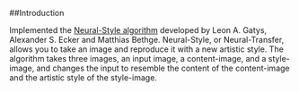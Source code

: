 ##Introduction

Implemented the [Neural-Style algorithm](https://arxiv.org/abs/1508.06576) developed by Leon A. Gatys, Alexander S. Ecker and Matthias Bethge. 
Neural-Style, or Neural-Transfer, allows you to take an image and reproduce it with a new artistic style. The algorithm 
takes three images, an input image, a content-image, and a style-image, and changes the input to resemble the content of 
the content-image and the artistic style of the style-image.
